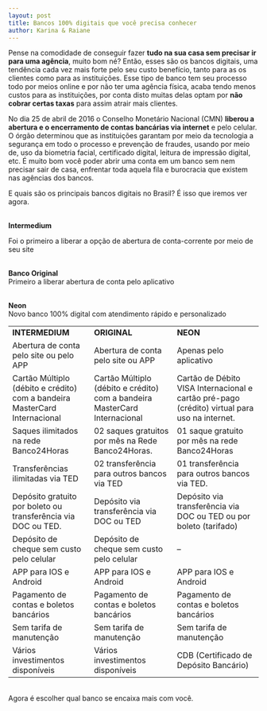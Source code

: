 ```yaml
---
layout: post
title: Bancos 100% digitais que você precisa conhecer
author: Karina & Raiane
---
```


<p>Pense na comodidade de conseguir fazer <b>tudo na sua casa sem precisar ir para uma agência</b>, muito bom né? Então, esses são os bancos digitais, uma tendência cada vez mais forte pelo seu custo benefício, tanto para as os clientes como para as instituições. Esse tipo de banco tem seu processo todo por meios online e por não ter uma agência física, acaba tendo menos custos para as instituições, por conta disto muitas delas optam por <b>não cobrar certas taxas</b> para assim atrair mais clientes.</p>

<p>No dia 25 de abril de 2016 o Conselho Monetário Nacional (CMN) <b>liberou a abertura e o encerramento de contas bancárias via internet</b> e pelo celular. O órgão determinou que as instituições garantam por meio da tecnologia a segurança em todo o processo e prevenção de fraudes, usando por meio de, uso da biometria facial, certificado digital, leitura de impressão digital, etc. É muito bom você poder abrir uma conta em um banco sem nem precisar sair de casa, enfrentar toda aquela fila e burocracia que existem nas agências dos bancos.</p>

<p>E quais são os principais bancos digitais no Brasil? É isso que iremos ver agora. <br /><br />

<b> Intermedium </b>

Foi o primeiro a liberar a opção de abertura de conta-corrente por meio de seu site <br /><br />

<b>Banco Original</b><br />
Primeiro a liberar abertura de conta pelo aplicativo <br /><br />

<b>Neon</b><br />
Novo banco 100% digital com atendimento rápido e personalizado</p>

<table>
<tr><td><b>INTERMEDIUM</b></td> <td><b>ORIGINAL</b></td> <td><b>NEON</b></td></tr>
<tr><td>Abertura de conta pelo site ou pelo APP</td> <td>Abertura de conta pelo site ou APP</td> <td>Apenas pelo aplicativo</td></tr> 

<tr><td>Cartão Múltiplo (débito e crédito) com a bandeira MasterCard Internacional </td> <td>Cartão Múltiplo (débito e crédito) com a bandeira MasterCard Internacional</td> <td>Cartão de Débito VISA Internacional e cartão pré-pago (crédito) virtual para uso na internet.</td></tr>

<tr><td>Saques ilimitados na rede Banco24Horas</td> <td>02 saques gratuitos por mês na Rede Banco24Horas.</td> <td>01 saque gratuito por mês na rede Banco24Horas</td></tr>

<tr><td>Transferências ilimitadas via TED</td> <td>02 transferência para outros bancos via TED</td> <td>01 transferência para outros bancos via TED.</td></tr> 

<tr><td>Depósito gratuito por boleto ou transferência via DOC ou TED.</td> <td>Depósito via transferência via DOC ou TED</td> <td>Depósito via transferência via DOC ou TED ou por boleto (tarifado)</td></tr>

<tr><td>Depósito de cheque sem custo pelo celular</td> <td>Depósito de cheque sem custo pelo celular</td> <td>–</td> </tr>

<tr><td>APP para IOS e Android</td> <td>APP para IOS e Android</td> <td>APP para IOS e Android</td></tr>

<tr><td>Pagamento de contas e boletos bancários</td> <td>Pagamento de contas e boletos bancários</td> <td>Pagamento de contas e boletos bancários </td></tr>

<tr><td>Sem tarifa de manutenção</td> <td>Sem tarifa de manutenção</td> <td>Sem tarifa de manutenção</td></tr>

<tr><td>Vários investimentos disponíveis</td> <td>Vários investimentos disponíveis</td>
<td>CDB (Certificado de Depósito Bancário)</td></tr>

</table>

<br />
Agora é escolher qual banco se encaixa mais com você.